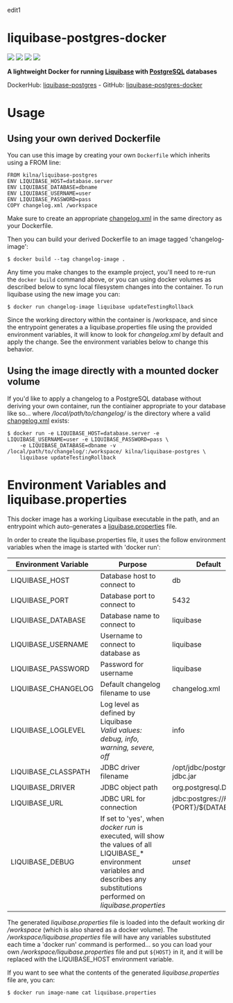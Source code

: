 edit1
# liquibase-postgres-docker

[![](https://images.microbadger.com/badges/image/kilna/liquibase-postgres.svg)](https://microbadger.com/images/kilna/liquibase-postgres)
[![](https://img.shields.io/docker/pulls/kilna/liquibase-postgres.svg?style=plastic)](https://hub.docker.com/r/kilna/liquibase-postgres/)
[![](https://img.shields.io/docker/stars/kilna/liquibase-postgres.svg?style=plastic)](https://hub.docker.com/r/kilna/liquibase-postgres/)
[![](https://img.shields.io/badge/docker_build-automated-blue.svg?style=plastic)](https://cloud.docker.com/swarm/kilna/repository/docker/kilna/liquibase-postgres/builds)

**A lightweight Docker for running [Liquibase](https://www.liquibase.org) with [PostgreSQL](http://www.postgres.org) databases**

DockerHub: [liquibase-postgres](https://hub.docker.com/r/kilna/liquibase-postgres/) - GitHub: [liquibase-postgres-docker](https://github.com/kilna/liquibase-postgres-docker)

# Usage

## Using your own derived Dockerfile

You can use this image by creating your own `Dockerfile` which inherits using a FROM line:

```
FROM kilna/liquibase-postgres
ENV LIQUIBASE_HOST=database.server
ENV LIQUIBASE_DATABASE=dbname
ENV LIQUIBASE_USERNAME=user
ENV LIQUIBASE_PASSWORD=pass
COPY changelog.xml /workspace
```

Make sure to create an appropriate [changelog.xml](http://www.liquibase.org/documentation/xml_format.html) in the same directory as your Dockerfile.

Then you can build your derived Dockerfile to an image tagged 'changelog-image':

```
$ docker build --tag changelog-image .
```

Any time you make changes to the example project, you'll need to re-run the `docker build` command above, or you can using docker volumes as described below to sync local filesystem changes into the container. To run liquibase using the new image you can:

```
$ docker run changelog-image liquibase updateTestingRollback
```

Since the working directory within the container is /workspace, and since the entrypoint generates a a liquibase.properties file using the provided environment variables, it will know to look for _changelog.xml_ by default and apply the change.  See the environment variables below to change this behavior.

## Using the image directly with a mounted docker volume

If you'd like to apply a changelog to a PostgreSQL database without deriving your own container, run the contiainer
appropriate to your database like so... where _/local/path/to/changelog/_ is the directory where a valid [changelog.xml](http://www.liquibase.org/documentation/xml_format.html) exists:

```
$ docker run -e LIQUIBASE_HOST=database.server -e LIQUIBASE_USERNAME=user -e LIQUIBASE_PASSWORD=pass \
    -e LIQUIBASE_DATABASE=dbname -v /local/path/to/changelog/:/workspace/ kilna/liquibase-postgres \
    liquibase updateTestingRollback
```

# Environment Variables and liquibase.properties

This docker image has a working Liquibase executable in the path, and an entrypoint which auto-generates a [liquibase.properties](http://www.liquibase.org/documentation/liquibase.properties.html) file.

In order to create the liquibase.properties file, it uses the follow environment variables when the image is started with 'docker run':

| Environment Variable | Purpose | Default |
|----------------------|---------|---------|
| LIQUIBASE_HOST       | Database host to connect to | db |
| LIQUIBASE_PORT       | Database port to connect to | 5432 |
| LIQUIBASE_DATABASE   | Database name to connect to | liquibase |
| LIQUIBASE_USERNAME   | Username to connect to database as | liquibase |
| LIQUIBASE_PASSWORD   | Password for username | liquibase |
| LIQUIBASE_CHANGELOG  | Default changelog filename to use | changelog.xml |
| LIQUIBASE_LOGLEVEL   | Log level as defined by Liquibase <br> _Valid values: debug, info, warning, severe, off_ | info |
| LIQUIBASE_CLASSPATH  | JDBC driver filename | /opt/jdbc/postgres-jdbc.jar |
| LIQUIBASE_DRIVER     | JDBC object path | org.postgresql.Driver |
| LIQUIBASE_URL        | JDBC URL for connection | jdbc:postgres://${HOST}:${PORT}/${DATABASE} |
| LIQUIBASE_DEBUG      | If set to 'yes', when _docker run_ is executed, will show the values of all LIQUIBASE_* environment variables and describes any substitutions performed on _liquibase.properties_ | _unset_ |

The generated _liquibase.properties_ file is loaded into the default working dir _/workspace_ (which is also shared as a docker volume). The _/workspace/liquibase.properties_ file will have any variables substituted each time a 'docker run' command is performed...  so you can load your own _/workspace/liquibase.properties_ file and put `${HOST}` in it, and it will be replaced with the LIQUIBASE_HOST environment variable.

If you want to see what the contents of the generated _liquibase.properties_ file are, you can:

```
$ docker run image-name cat liquibase.properties
```

